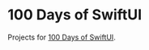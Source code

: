 # 100 Days of SwiftUI

Projects for [100 Days of SwiftUI](https://www.hackingwithswift.com/100/swiftui).
